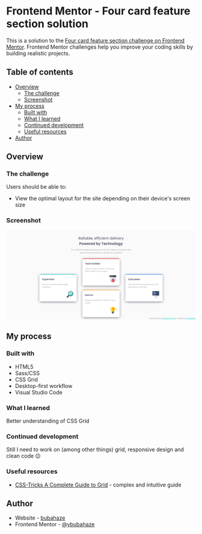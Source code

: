 # Frontend Mentor - Four card feature section solution

This is a solution to the [Four card feature section challenge on Frontend Mentor](https://www.frontendmentor.io/challenges/four-card-feature-section-weK1eFYK). Frontend Mentor challenges help you improve your coding skills by building realistic projects. 

## Table of contents

- [Overview](#overview)
  - [The challenge](#the-challenge)
  - [Screenshot](#screenshot)
- [My process](#my-process)
  - [Built with](#built-with)
  - [What I learned](#what-i-learned)
  - [Continued development](#continued-development)
  - [Useful resources](#useful-resources)
- [Author](#author)


## Overview

### The challenge

Users should be able to:

- View the optimal layout for the site depending on their device's screen size

### Screenshot

![](design/screenshot.png)


## My process

### Built with

- HTML5
- Sass/CSS
- CSS Grid
- Desktop-first workflow
- Visual Studio Code


### What I learned

Better understanding of CSS Grid

### Continued development

Still I need to work on (among other things) grid, responsive design and clean code 😉

### Useful resources

- [CSS-Tricks A Complete Guide to Grid](https://css-tricks.com/snippets/css/complete-guide-grid/) - complex and intuitive guide

## Author

- Website - [bubahaze](https://www.github.com/bubahaze)
- Frontend Mentor - [@ybubahaze](https://www.frontendmentor.io/profile/bubahaze)


